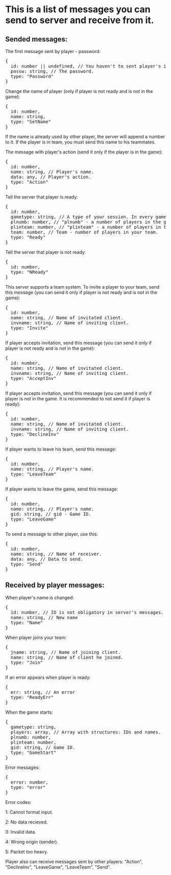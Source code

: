 # This is a list of messages you can send to server and receive from it.
## Sended messages:
The first message sent by player - password:
<pre>
{
  id: number || undefined, // You haven't to sent player's id in the message with password.
  passw: string, // The password.
  type: "Password"
}
</pre>
Change the name of player (only if player is not ready and is not in the game):
<pre>
{
  id: number,
  name: string,
  type: "SetName"
}
</pre>
If the name is already used by other player, the server will append a number to it. If the player is in team, you must send this name to his teammates.

The message with player's action (send it only if the player is in the game):
<pre>
{
  id: number,
  name: string, // Player's name.
  data: any, // Player's action.
  type: "Action"
}
</pre>

Tell the server that player is ready:
<pre>
{
  id: number,
  gametype: string, // A type of your session. In every game you can use multiple types of sessions. Player will play with other players having the same type of the game.
  plnumb: number, // "plnumb" - a number of players in the game.
  plinteam: number, // "plinteam" - a number of players in team.
  team: number, // Team - number of players in your team.
  type: "Ready"
}
</pre>

Tell the server that player is not ready:
<pre>
{
  id: number,
  type: "NReady"
}
</pre>

This server supports a team system. To invite a player to your team, send this message (you can send it only if player is not ready and is not in the game):
<pre>
{
  id: number,
  name: string, // Name of invitated client.
  invname: string, // Name of inviting client.
  type: "Invite"
}
</pre>

If player accepts invitation, send this message (you can send it only if player is not ready and is not in the game):
<pre>
{
  id: number,
  name: string, // Name of invitated client.
  invname: string, // Name of inviting client.
  type: "AcceptInv"
}
</pre>

If player accepts invitation, send this message (you can send it only if player is not in the game. It is recommended to not send it if player is ready):
<pre>
{
  id: number,
  name: string, // Name of invitated client.
  invname: string, // Name of inviting client.
  type: "DeclineInv"
}
</pre>

If player wants to leave his team, send this message:
<pre>
{
  id: number,
  name: string, // Player's name.
  type: "LeaveTeam"
}
</pre>

If player wants to leave the game, send this message:
<pre>
{
  id: number,
  name: string, // Player's name.
  gid: string, // gid - Game ID.
  type: "LeaveGame"
}
</pre>

To send a message to other player, use this:
<pre>
{
  id: number,
  name: string, // Name of receiver.
  data: any, // Data to send.
  type: "Send"
}
</pre>
## Received by player messages:
When player's name is changed:
<pre>
{
  id: number, // ID is not obligatory in server's messages.
  name: string, // New name
  type: "Name"
}
</pre>
When player joins your team:
<pre>
{
  jname: string, // Name of joining client.
  name: string, // Name of client he joined.
  type: "Join"
}
</pre>
If an error appears when player is ready:
<pre>
{
  err: string, // An error
  type: "ReadyErr"
}
</pre>

When the game starts:
<pre>
{
  gametype: string,
  players: array, // Array with structures: IDs and names.
  plnumb: number,
  plinteam: number,
  gid: string, // Game ID.
  type: "GameStart"
}
</pre>
Error messages:
<pre>
{
  error: number,
  type: "error"
}
</pre>
Error codes:

1: Cannot format input.

2: No data recieved.

3: Invalid data.

4: Wrong origin (sender).

5: Packet too heavy.

Player also can receive messages sent by other players: "Action", "DeclineInv", "LeaveGame", "LeaveTeam", "Send".
